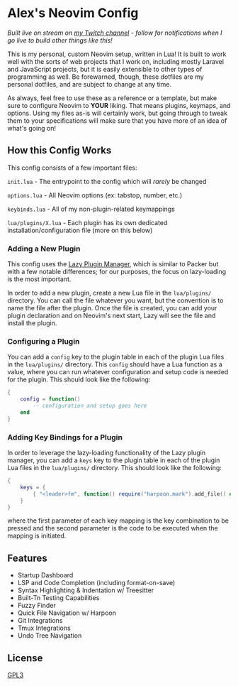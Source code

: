 # Alex's Neovim Config

*Built live on stream on [my Twitch channel](https://twitch.tv/alexandersix_) - follow for 
notifications when I go live to build other things like this!*

This is my personal, custom Neovim setup, written in Lua! It is built to work well with the 
sorts of web projects that I work on, including mostly Laravel and JavaScript projects, but 
it is easily extensible to other types of programming as well. Be forewarned, though, these
dotfiles are my personal dotfiles, and are subject to change at any time.

As always, feel free to use these as a reference or a template, but make sure to configure 
Neovim to **YOUR** liking. That means plugins, keymaps, and options. Using my files as-is
will certainly work, but going through to tweak them to your specifications will make sure
that you have more of an idea of what's going on!

## How this Config Works

This config consists of a few important files:

`init.lua` - The entrypoint to the config which will *rarely* be changed

`options.lua` - All Neovim options (ex: tabstop, number, etc.)

`keybinds.lua` - All of my non-plugin-related keymappings

`lua/plugins/X.lua` - Each plugin has its own dedicated installation/configuration file 
(more on this below)

### Adding a New Plugin

This config uses the [Lazy Plugin Manager](https://github.com/folke/lazy.nvim), which is
similar to Packer but with a few notable differences; for our purposes, the focus on lazy-loading
is the most important.

In order to add a new plugin, create a new Lua file in the `lua/plugins/` directory. You 
can call the file whatever you want, but the convention is to name the file after the plugin.
Once the file is created, you can add your plugin declaration and on Neovim's next start,
Lazy will see the file and install the plugin.

### Configuring a Plugin

You can add a `config` key to the plugin table in each of the plugin Lua files in the 
`lua/plugins/` directory. This `config` should have a Lua function as a value, where 
you can run whatever configuration and setup code is needed for the plugin. This should
look like the following:

```lua
{
    config = function()
        -- configuration and setup goes here
    end
}
```

### Adding Key Bindings for a Plugin

In order to leverage the lazy-loading functionality of the Lazy plugin manager, you can 
add a `keys` key to the plugin table in each of the plugin Lua files in the `lua/plugins/`
directory. This should look like the following:

```lua
{
    keys = {
        { "<leader>fm", function() require("harpoon.mark").add_file() end }
    }
}
```

where the first parameter of each key mapping is the key combination to be pressed and the
second parameter is the code to be executed when the mapping is initiated.


## Features

- Startup Dashboard
- LSP and Code Completion (including format-on-save)
- Syntax Highlighting & Indentation w/ Treesitter
- Built-Tn Testing Capabilities
- Fuzzy Finder
- Quick File Navigation w/ Harpoon
- Git Integrations
- Tmux Integrations
- Undo Tree Navigation

## License

[GPL3](https://choosealicense.com/licenses/gpl-3.0/)

